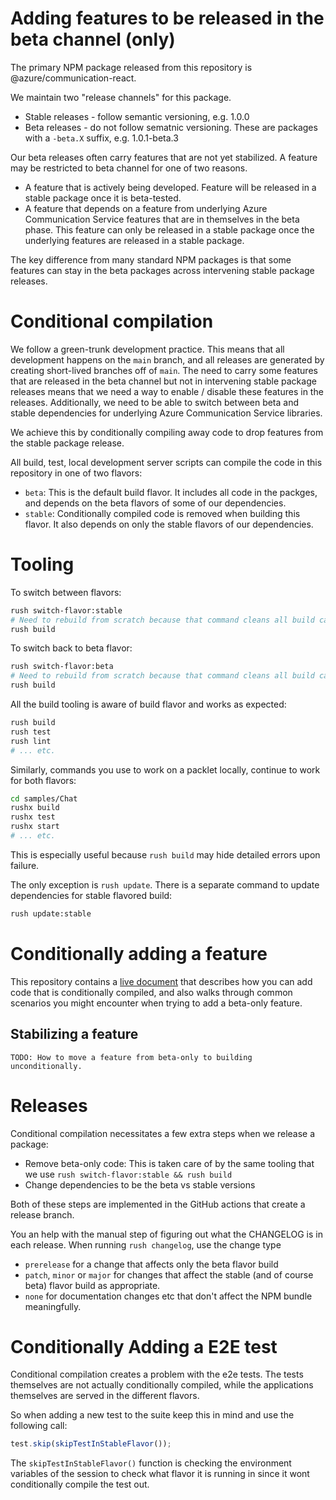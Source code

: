 # Adding features to be released in the beta channel (only)

The primary NPM package released from this repository is @azure/communication-react.

We maintain two "release channels" for this package.

* Stable releases - follow semantic versioning, e.g. 1.0.0
* Beta releases - do not follow sematnic versioning. These are packages with a `-beta.X` suffix, e.g. 1.0.1-beta.3

Our beta releases often carry features that are not yet stabilized. A feature may be restricted to beta channel for
one of two reasons.

* A feature that is actively being developed. Feature will be released in a stable package once it is beta-tested.
* A feature that depends on a feature from underlying Azure Communication Service features that are in themselves in the beta phase.
  This feature can only be released in a stable package once the underlying features are released in a stable package.

The key difference from many standard NPM packages is that some features can stay in the beta packages across intervening stable package releases.

# Conditional compilation

We follow a green-trunk development practice. This means that all development happens on the `main` branch, and all releases are generated by creating short-lived branches off of `main`. The need to carry some features that are released in the beta channel but not in intervening stable package releases means that we need a way to enable / disable these features in the releases. Additionally, we need to be able to switch between beta and stable dependencies for underlying Azure Communication Service libraries.

We achieve this by conditionally compiling away code to drop features from the stable package release.

All build, test, local development server scripts can compile the code in this repository in one of two flavors:

* `beta`: This is the default build flavor. It includes all code in the packges, and depends on the beta flavors of some of our dependencies.
* `stable`: Conditionally compiled code is removed when building this flavor. It also depends on only the stable flavors of our dependencies.

# Tooling

To switch between flavors:

```bash
rush switch-flavor:stable
# Need to rebuild from scratch because that command cleans all build caches.
rush build
```

To switch back to beta flavor:

```bash
rush switch-flavor:beta
# Need to rebuild from scratch because that command cleans all build caches.
rush build
```

All the build tooling is aware of build flavor and works as expected:

```bash
rush build
rush test
rush lint
# ... etc.
```

Similarly, commands you use to work on a packlet locally, continue to work for both flavors:

```bash
cd samples/Chat
rushx build
rushx test
rushx start
# ... etc.
```

This is especially useful because `rush build` may hide detailed errors upon failure.

The only exception is `rush update`. There is a separate command to update dependencies for stable flavored build:

```bash
rush update:stable
```

# Conditionally adding a feature

This repository contains a [live document](../../packages/acs-ui-common/src/conditional-compilation-sample/index.tsx) that describes how you can add code that is conditionally compiled, and also walks through common scenarios you might encounter when trying to add a beta-only
feature.

## Stabilizing a feature

    TODO: How to move a feature from beta-only to building unconditionally.


# Releases

Conditional compilation necessitates a few extra steps when we release a package:

* Remove beta-only code: This is taken care of by the same tooling that we use `rush switch-flavor:stable && rush build`
* Change dependencies to be the beta vs stable versions

Both of these steps are implemented in the GitHub actions that create a release branch.

You an help with the manual step of figuring out what the CHANGELOG is in each release. When running `rush changelog`, use the change type

* `prerelease` for a change that affects only the beta flavor build
* `patch`, `minor` or `major` for changes that affect the stable (and of course beta) flavor build as appropriate.
* `none` for documentation changes etc that don't affect the NPM bundle meaningfully.

# Conditionally Adding a E2E test 

Conditional compilation creates a problem with the e2e tests. The tests themselves are not actually conditionally compiled, while the applications themselves are served in the different flavors.

So when adding a new test to the suite keep this in mind and use the following call:

```TypeScript
test.skip(skipTestInStableFlavor());
```

The `skipTestInStableFlavor()` function is checking the environment variables of the session to check what flavor it is running in since it wont conditionally compile the test out.